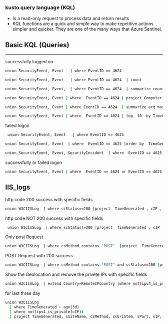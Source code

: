 ### kusto query language (KQL)
- Is a read-only request to process data and return results
- KQL functions are a quick and simple way to make repetitive actions simpler and quicker. They are one of the many ways that Azure Sentinel. 

Basic KQL (Queries)
----
---
successfully logged on
```bash
union SecurityEvent, Event   | where EventID == 4624
 ``` 
 ```bash
 union SecurityEvent, Event   | where EventID == 4624  | count  
 ```
 ```bash
 union SecurityEvent, Event,  | where EventID == 4624  | summarize count() by AccountName, Computer 
 ```
 ```bash
 union SecurityEvent, Event | where  EventID == 4624 | project Computer , EventID 
 ```
 ```bash
 union SecurityEvent, Event | where EventID == 4624  | summarize arg_max(TimeGenerated, *) by Account. 
 ```
 ```bash
 union SecurityEvent, Event | where  EventID == 4624 | top  10  by TimeGenerated desc  
 ```
 failed logon
 ```bash
  union SecurityEvent, Event   | where EventID == 4625
 ```
 ```bash
 union SecurityEvent, Event  | where  EventID == 4625 |order by  TimeGenerated desc  | limit 10 
 ```
```bash
union SecurityEvent, Event, SecurityIncident  | where  EventID == 4625 |order by  TimeGenerated desc  | limit 10
````
successfully or failed logon
 ```bash
 union SecurityEvent, Event | where  EventID == 4624 or EventID == 4625  |project  EventID , Process ,  ProcessName , SubjectAccount
 ```
 IIS_logs 
 -----
 http code 200 success with specific fields
 ```bash
 union W3CIISLog  | where scStatus==200 |project  TimeGenerated , cIP , csMethod , csUriStem, csUriQuery , scStatus , TimeTaken , csUserAgent  
```
http code NOT 200 success with specific fields
```bash
 union W3CIISLog  | where scStatus!=200 |project  TimeGenerated , cIP , csMethod , csUriStem, csUriQuery , scStatus , TimeTaken , csUserAgent  
```
Only post Request
```bash 
union W3CIISLog  | where csMethod contains "POST"  |project  TimeGenerated , cIP , csMethod , csUriStem, csUriQuery , scStatus , TimeTaken , csUserAgent  
```
POST Request with 200 success
```bash
union W3CIISLog  | where csMethod contains "POST" and scStatus==200 |project  TimeGenerated , cIP , csMethod , csUriStem, csUriQuery , scStatus , TimeTaken , csUserAgent  
```
Show the Geolocation and remove the privete IPs with specific fields 
```bash
union W3CIISLog  | extend Country=RemoteIPCountry |where not(ipv4_is_private(cIP)) |project  TimeGenerated,Country ,cIP , sIP , csUriStem,csUserName,csUriQuery,TimeTaken, csUserAgent
```
for last three day
```bash
union W3CIISLog 
  | where TimeGenerated > ago(3d)
  | where not(ipv4_is_private(cIP))
  | project TimeGenerated, sSiteName, csMethod, csUriStem, sPort, sIP, cIP, RemoteIPCountry , csUserAgent
```
